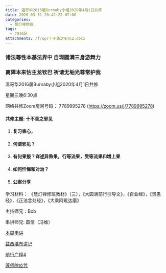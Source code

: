 ```yaml
---
title: 温哥华2016届Burnaby小组2020年4月1日共修
date: 2020-03-31 20:42:22-07:00
categories:
  - 慧灯禅修班
tags:
  - 2016届
attachments: /f/up/十不善之邪见2.docx
---
```

### 诸法等性本基法界中 自现圆满三身游舞力 

### 离障本来怙主龙钦巴 祈请无垢光尊常护我

温哥华2016届Burnaby小组2020年4月1日共修 

星期三晚6:30点

网络共修Zoom房间号码： 7789995278 (<https://zoom.us/j/7789995278>)

#### 共修主题: 十不善之邪见

1. #### 复习害心，  
2. #### 何谓邪见？
3. #### 有何果报？详述异熟果，行等流果，受等流果和增上果
4. #### 如何忏悔和对治？
5. #### 公案分享

学习材料： 《慧灯禅修班教材》（三），《大圆满前行引导文》，《百业经》，《贤愚经》，《正法念处经》，《大乘阿毗达磨》

主持师兄：Bob

串讲师兄: 圆信（冯维）

[本周串讲](https://s3.ca-central-1.wasabisys.com/hddata/f.huidengchanxiu.net/hdv/f/up/十不善之邪见2.docx)

[益西堪布讲记](https://s3.ca-central-1.wasabisys.com/hddata/f.huidengchanxiu.net/hdv/f/up/因果益西.pdf)

[前行广释4](https://s3.ca-central-1.wasabisys.com/hddata/f.huidengchanxiu.net/hdv/f/up/前行广释4.pdf)

[莲师除疫咒](https://www.huidengvan.com/articles/2020-03-28-%E4%B8%8A%E5%B8%88%E4%BA%B2%E8%AF%B5%E9%99%A4%E7%96%AB%E5%BF%BF%E6%80%92%E8%8E%B2%E5%B8%88%E5%BF%83%E5%92%92/)